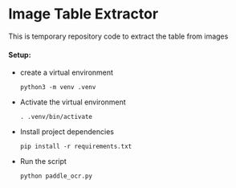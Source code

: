 # Image Table Extractor

This is temporary repository code to extract the table from images

#### Setup:
- create a virtual environment
    ```shell
    python3 -m venv .venv
    ```
- Activate the virtual environment
    ```shell
    . .venv/bin/activate
    ```
- Install project dependencies
    ```shell
    pip install -r requirements.txt
    ```
- Run the script
    ```shell
    python paddle_ocr.py
    ```
